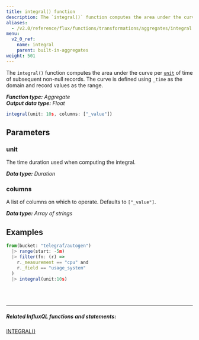 ```yaml
---
title: integral() function
description: The `integral()` function computes the area under the curve per unit of time of subsequent non-null records.
aliases:
  - /v2.0/reference/flux/functions/transformations/aggregates/integral
menu:
  v2_0_ref:
    name: integral
    parent: built-in-aggregates
weight: 501
---
```


The `integral()` function computes the area under the curve per [`unit`](#unit) of time of subsequent non-null records.
The curve is defined using `_time` as the domain and record values as the range.

_**Function type:** Aggregate_  
_**Output data type:** Float_

```js
integral(unit: 10s, columns: ["_value"])
```

## Parameters

### unit
The time duration used when computing the integral.

_**Data type:** Duration_

### columns
A list of columns on which to operate.
Defaults to `["_value"]`.

_**Data type:** Array of strings_

## Examples
```js
from(bucket: "telegraf/autogen")
  |> range(start: -5m)
  |> filter(fn: (r) =>
    r._measurement == "cpu" and
    r._field == "usage_system"
  )
  |> integral(unit:10s)
```

<hr style="margin-top:4rem"/>

##### Related InfluxQL functions and statements:
[INTEGRAL()](https://docs.influxdata.com/influxdb/latest/query_language/functions/#integral)

